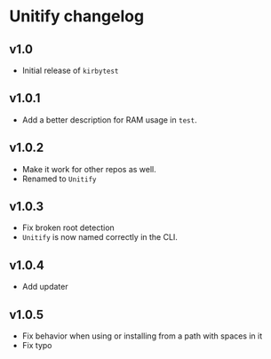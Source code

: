 # Unitify changelog

## v1.0
+ Initial release of `kirbytest`

## v1.0.1
+ Add a better description for RAM usage in `test`.

## v1.0.2
* Make it work for other repos as well.
* Renamed to `Unitify`

## v1.0.3
* Fix broken root detection
* `Unitify` is now named correctly in the CLI.

## v1.0.4
+ Add updater

## v1.0.5
* Fix behavior when using or installing from a path with spaces in it
* Fix typo
